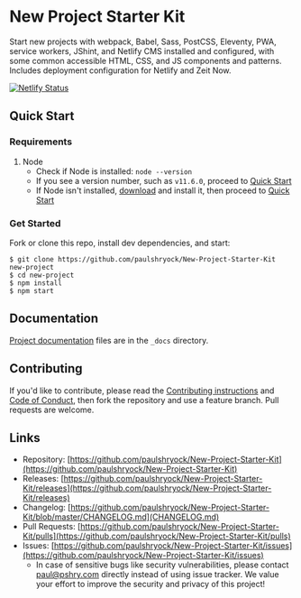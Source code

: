 # New Project Starter Kit

Start new projects with webpack, Babel, Sass, PostCSS, Eleventy, PWA, service workers, JShint, and Netlify CMS installed and configured, with some common accessible HTML, CSS, and JS components and patterns. Includes deployment configuration for Netlify and Zeit Now.

[![Netlify Status](https://api.netlify.com/api/v1/badges/a1031bfd-6642-45fe-9547-2438c4bc0de4/deploy-status)](https://app.netlify.com/sites/npsk/deploys)

## Quick Start

### Requirements

1. Node
	- Check if Node is installed: `node --version`
	- If you see a version number, such as `v11.6.0`, proceed to [Quick Start](#quick-start)
	- If Node isn't installed, [download](https://nodejs.org/en/download/) and install it, then proceed to [Quick Start](#quick-start)

### Get Started

Fork or clone this repo, install dev dependencies, and start:

```shell
$ git clone https://github.com/paulshryock/New-Project-Starter-Kit new-project
$ cd new-project
$ npm install
$ npm start
```

## Documentation

[Project documentation](https://docs.newprojectstarterkit.com/) files are in the `_docs` directory.

## Contributing

If you'd like to contribute, please read the [Contributing instructions](https://github.com/paulshryock/New-Project-Starter-Kit/blob/master/CODE_OF_CONDUCT.md) and [Code of Conduct](https://github.com/paulshryock/New-Project-Starter-Kit/blob/master/CONTRIBUTING.md), then fork the repository and use a feature branch. Pull requests are welcome.

## Links

- Repository: [https://github.com/paulshryock/New-Project-Starter-Kit](https://github.com/paulshryock/New-Project-Starter-Kit)
- Releases: [https://github.com/paulshryock/New-Project-Starter-Kit/releases](https://github.com/paulshryock/New-Project-Starter-Kit/releases)
- Changelog: [https://github.com/paulshryock/New-Project-Starter-Kit/blob/master/CHANGELOG.md](CHANGELOG.md)
- Pull Requests: [https://github.com/paulshryock/New-Project-Starter-Kit/pulls](https://github.com/paulshryock/New-Project-Starter-Kit/pulls)
- Issues: [https://github.com/paulshryock/New-Project-Starter-Kit/issues](https://github.com/paulshryock/New-Project-Starter-Kit/issues)
  - In case of sensitive bugs like security vulnerabilities, please contact [paul@pshry.com](mailto:paul@pshry.com) directly instead of using issue tracker. We value your effort to improve the security and privacy of this project!